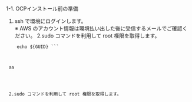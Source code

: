1-1. OCPインストール前の準備  

 1. ssh で環境にログインします。  
    ※ AWS のアカウント情報は環境払い出した後に受信するメールでご確認ください。
 2.sudo コマンドを利用して root 権限を取得します。  
``` sudo -i 
    echo ${GUID} ```  

 
 
 aa




 2.sudo コマンドを利用して root 権限を取得します。  

